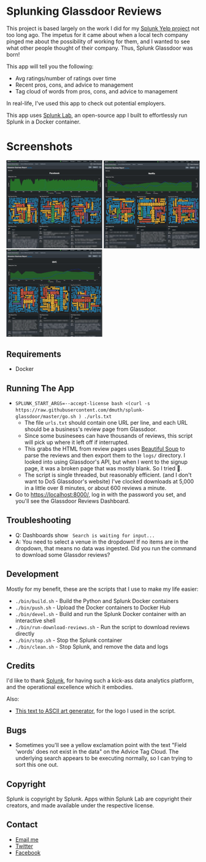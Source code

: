 
# Splunking Glassdoor Reviews

This project is based largely on the work I did for 
my <a href="https://github.com/dmuth/splunk-yelp-reviews">Splunk Yelp project</a>
not too long ago.  The impetus for it came about when a local tech company pinged 
me about the possibility of working for them, and I wanted to see what other people
thought of their company.  Thus, Splunk Glassdoor was born!

This app will tell you the following:

- Avg ratings/number of ratings over time
- Recent pros, cons, and advice to management
- Tag cloud of words from pros, cons, and advice to management

In real-life, I've used this app to check out potential employers.

This app uses <a href="https://github.com/dmuth/splunk-lab">Splunk Lab</a>, an open-source 
app I built to effortlessly run Splunk in a Docker container.


# Screenshots

<a href="img/facebook-glassdoor.png"><img src="img/facebook-glassdoor.png" width="250" alt="Facebook Glassdoor Reviews" /></a>
<a href="img/netflix-glassdoor.png"><img src="img/netflix-glassdoor.png" width="250" alt="Netflix Glassdoor Reviews" /></a>
<a href="img/qvc-glassdoor.png"><img src="img/qvc-glassdoor.png" width="250" alt="QVC Glassdoor Reviews" /></a>


## Requirements

- Docker


## Running The App

- `SPLUNK_START_ARGS=--accept-license bash <(curl -s https://raw.githubusercontent.com/dmuth/splunk-glassdoor/master/go.sh ) ./urls.txt`
   - The file `urls.txt` should contain one URL per line, and each URL should be a business's review page from Glassdoor.
   - Since some businesees can have thousands of reviews, this script will pick up where it left off if interrupted.
   - This grabs the HTML from review pages uses <a href="https://www.crummy.com/software/BeautifulSoup/bs4/doc/">Beautiful Soup</a> to parse the reviews and then export them to the `logs/` directory.  I looked into using Glassdoor's API, but when I went to the signup page, it was a broken page that was mostly blank.  So I tried 🤷.
   - The script is single threaded, but reasonably efficient. (and I don't want to DoS Glassdoor's website)  I've clocked downloads at 5,000 in a little over 8 minutes, or about 600 reviews a minute.
- Go to <a href="https://localhost:8000/">https://localhost:8000/</a>, log in with the password you set, and you'll see the Glassdoor Reviews Dashboard.


## Troubleshooting

- Q: Dashboards show ` Search is waiting for input...`
- A: You need to select a venue in the dropdown!  If no items are in the dropdown, that means no data was ingested.  Did you run the command to download some Glassdor reviews?


## Development

Mostly for my benefit, these are the scripts that I use to make my life easier:

- `./bin/build.sh` - Build the Python and Splunk Docker containers
- `./bin/push.sh` - Upload the Docker containers to Docker Hub
- `./bin/devel.sh` - Build and run the Splunk Docker container with an interactive shell
- `./bin/run-download-reviews.sh` - Run the script to download reviews directly
- `./bin/stop.sh` - Stop the Splunk container
- `./bin/clean.sh` - Stop Splunk, and remove the data and logs


## Credits

I'd like to thank <a href="http://splunk.com/">Splunk</a>, for having such a kick-ass data
analytics platform, and the operational excellence which it embodies.

Also:
- <a href="https://www.ascii-art-generator.org/">This text to ASCII art generator</a>, for the logo I used in the script.


## Bugs

- Sometimes you'll see a yellow exclamation point with the text "Field 'words' does not exist in the data" on the Advice Tag Cloud.  The underlying search appears to be executing normally, so I can trying to sort this one out.


## Copyright

Splunk is copyright by Splunk.  Apps within Splunk Lab are copyright their creators,
and made available under the respective license.  


## Contact

- <a href="mailto:doug.muth@gmail.com">Email me</a>
- <a href="https://twitter.com/dmuth">Twitter</a>
- <a href="https://facebook.com/dmuth">Facebook</a>






